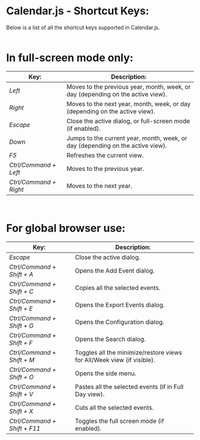 # Calendar.js - Shortcut Keys:

Below is a list of all the shortcut keys supported in Calendar.js.
<br>
<br>

<h1>In full-screen mode only:</h1>

| Key: | Description: |
| --- | --- |
| *Left* | Moves to the previous year, month, week, or day (depending on the active view). |
| *Right* | Moves to the next year, month, week, or day (depending on the active view). |
| *Escape* | Close the active dialog, or full-screen mode (if enabled). |
| *Down* | Jumps to the current year, month, week, or day (depending on the active view). |
| *F5* | Refreshes the current view. |
| *Ctrl/Command + Left* | Moves to the previous year. |
| *Ctrl/Command + Right* | Moves to the next year. |


<br>
<h1>For global browser use:</h1>

| Key: | Description: |
| --- | --- |
| *Escape* | Close the active dialog. |
| *Ctrl/Command + Shift + A* | Opens the Add Event dialog. |
| *Ctrl/Command + Shift + C* | Copies all the selected events. |
| *Ctrl/Command + Shift + E* | Opens the Export Events dialog. |
| *Ctrl/Command + Shift + G* | Opens the Configuration dialog. |
| *Ctrl/Command + Shift + F* | Opens the Search dialog. |
| *Ctrl/Command + Shift + M* | Toggles all the minimize/restore views for All/Week view (if visible). |
| *Ctrl/Command + Shift + O* | Opens the side menu. |
| *Ctrl/Command + Shift + V* | Pastes all the selected events (if in Full Day view). |
| *Ctrl/Command + Shift + X* | Cuts all the selected events. |
| *Ctrl/Command + Shift + F11* | Toggles the full screen mode (if enabled). |